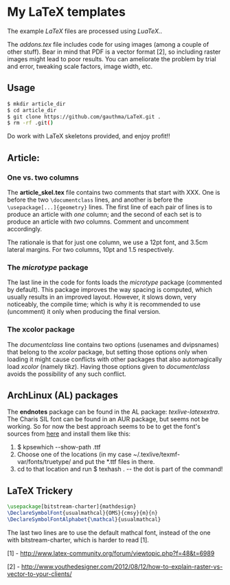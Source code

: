 My LaTeX templates 
===

The example *LaTeX* files are processed using *LuaTeX.*.

The *addons.tex* file includes code for using images (among a couple
of other stuff). Bear in mind that PDF is a vector format [2], so
including raster images might lead to poor results. You can
ameliorate the problem by trial and error, tweaking scale factors,
image width, etc. 

Usage 
---

```bash
$ mkdir article_dir
$ cd article_dir
$ git clone https://github.com/gauthma/LaTeX.git .
$ rm -rf .git()
```

Do work with LaTeX skeletons provided, and enjoy profit!!

Article: 
---

### One vs. two columns  

The **article_skel.tex** file contains two comments that start with
XXX. One is before the two `\documentclass` lines, and another is
before the `\usepackage[...]{geometry}` lines. The first line of
each pair of lines is to produce an article with *one* column; and
the second of each set is to produce an article with *two* columns.
Comment and uncomment accordingly.

The rationale is that for just one column, we use a 12pt font, and
3.5cm lateral margins. For two columns, 10pt and 1.5 respectively.

### The *microtype* package

The last line in the code for fonts loads the *microtype* package
(commented by default). This package improves the way spacing is
computed, which usually results in an improved layout. However, it
slows down, very noticeably, the compile time; which is why it is
recommended to use (uncomment) it only when producing the final
version.

### The xcolor package

The *documentclass* line contains two options (usenames and
dvipsnames) that belong to the *xcolor* package, but setting those
options only when loading it might cause conflicts with other
packages that also automagically load *xcolor* (namely *tikz*).
Having those options given to *documentclass* avoids the possibility
of any such conflict.

ArchLinux (AL) packages 
---

The __endnotes__ package can be found in the AL package:
*texlive-latexextra*. The Charis SIL font can be found in an AUR
package, but seems not be working. So for now the best approach
seems to be to get the font's sources from
[here](http://scripts.sil.org/cms/scripts/page.php?item_id=CharisSIL_download#b3a62bff)
and install them like this:

1. $ kpsewhich --show-path .ttf 
2. Choose one of the locations (in my case
	 ~/.texlive/texmf-var/fonts/truetype/ and put the *.ttf files in
	 there.
3. cd to that location and run $ texhash . -- the dot is part of the
	 command!

LaTeX Trickery
---

```tex
\usepackage[bitstream-charter]{mathdesign}
\DeclareSymbolFont{usualmathcal}{OMS}{cmsy}{m}{n}
\DeclareSymbolFontAlphabet{\mathcal}{usualmathcal} 
```

The last two lines are to use the default mathcal font, instead of the one with 
bitstream-charter, which is harder to read [1].

[1] - http://www.latex-community.org/forum/viewtopic.php?f=48&t=6989

[2] - http://www.youthedesigner.com/2012/08/12/how-to-explain-raster-vs-vector-to-your-clients/
